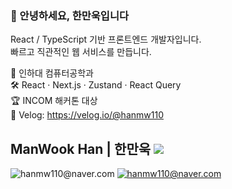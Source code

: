 ### 👋 안녕하세요, 한만욱입니다

React / TypeScript 기반 프론트엔드 개발자입니다.  
빠르고 직관적인 웹 서비스를 만듭니다.

📍 인하대 컴퓨터공학과  
🛠 React · Next.js · Zustand · React Query  
🏆 INCOM 해커톤 대상  
📖 Velog: https://velog.io/@hanmw110

## ManWook Han | 한만욱 <a href="https://velog.io/@hanmw110"><img src="https://img.shields.io/badge/Tech%20Blog-11B48A?style=flat-square&logo=Vimeo&logoColor=white&link=https://velog.io/@hanmw110"/></a>

![hanmw110@naver.com](https://github-readme-stats.vercel.app/api?username=manNomi&show_icons=false)
[![hanmw110@naver.com](https://github-readme-stats.vercel.app/api/top-langs/?username=manNomi&show_icons=true&hide_border=true&title_color=#999999&icon_color=004386&layout=compact)](https://github.com/manNomi)

